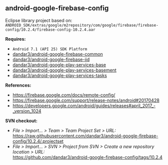 ## android-google-firebase-config

Eclipse library project based on:<br/>
`ANDROID_SDK/extras/google/m2repository/com/google/firebase/firebase-config/10.2.4/firebase-config-10.2.4.aar`

**Requires:**
- `Android 7.1 (API 25) SDK Platform`
- [dandar3/android-google-firebase-common](https://github.com/dandar3/android-google-firebase-common/tree/10.2.4)
- [dandar3/android-google-firebase-iid](https://github.com/dandar3/android-google-firebase-iid/tree/10.2.4)
- [dandar3/android-google-play-services-base](https://github.com/dandar3/android-google-play-services-base/tree/10.2.4)
- [dandar3/android-google-play-services-basement](https://github.com/dandar3/android-google-play-services-basement/tree/10.2.4)
- [dandar3/android-google-play-services-tasks](https://github.com/dandar3/android-google-play-services-tasks/tree/10.2.4)

**References:**
- https://firebase.google.com/docs/remote-config/
- https://firebase.google.com/support/release-notes/android#20170428
- https://developers.google.com/android/guides/releases#april_2017_-_version_1024

**SVN checkout:**
- _File > Import... > Team > Team Project Set > URL:_<br/>
  https://raw.githubusercontent.com/dandar3/android-google-firebase-config/10.2.4/.projectset
- _File > Import... > SVN > Project from SVN > Create a new repository location > URL:_<br/> 
  https://github.com/dandar3/android-google-firebase-config/tags/10.2.4